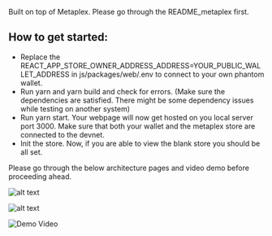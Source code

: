 Built on top of Metaplex. Please go through the README_metaplex first. 

## How to get started: 

- Replace the REACT_APP_STORE_OWNER_ADDRESS_ADDRESS=YOUR_PUBLIC_WALLET_ADDRESS in js/packages/web/.env to connect to your own phantom wallet.
- Run yarn and yarn build and check for errors. (Make sure the dependencies are satisfied. There might be some dependency issues while testing on another system)
- Run yarn start. Your webpage will now get hosted on you local server port 3000. Make sure that both your wallet and the metaplex store are connected to the devnet.
- Init the store. Now, if you are able to view the blank store you should be all set.

Please go through the below architecture pages and video demo before proceeding ahead.  

![alt text](https://github.com/rohitchillar/ChainReality/blob/main/Metaplex_Dynamic_NFT_Fork/Assets/Architecture/Elegant_Solution.png)

![alt text](https://github.com/rohitchillar/ChainReality/blob/main/Metaplex_Dynamic_NFT_Fork/Assets/Architecture/Intricate_Solution.png)

![Demo Video](https://www.youtube.com/watch?v=5m7CaAgNkmo)
